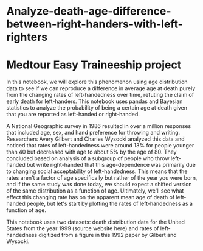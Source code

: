 # Analyze-death-age-difference-between-right-handers-with-left-righters
# Medtour Easy Traineeship project
In this notebook, we will explore this phenomenon using age distribution data to see if we can reproduce a difference in average age at death purely from the changing rates of left-handedness over time, refuting the claim of early death for left-handers. This notebook uses pandas and Bayesian statistics to analyze the probability of being a certain age at death given that you are reported as left-handed or right-handed.

A National Geographic survey in 1986 resulted in over a million responses that included age, sex, and hand preference for throwing and writing. Researchers Avery Gilbert and Charles Wysocki analyzed this data and noticed that rates of left-handedness were around 13% for people younger than 40 but decreased with age to about 5% by the age of 80. They concluded based on analysis of a subgroup of people who throw left-handed but write right-handed that this age-dependence was primarily due to changing social acceptability of left-handedness. This means that the rates aren't a factor of age specifically but rather of the year you were born, and if the same study was done today, we should expect a shifted version of the same distribution as a function of age. Ultimately, we'll see what effect this changing rate has on the apparent mean age of death of left-handed people, but let's start by plotting the rates of left-handedness as a function of age.

This notebook uses two datasets: death distribution data for the United States from the year 1999 (source website here) and rates of left-handedness digitized from a figure in this 1992 paper by Gilbert and Wysocki.
